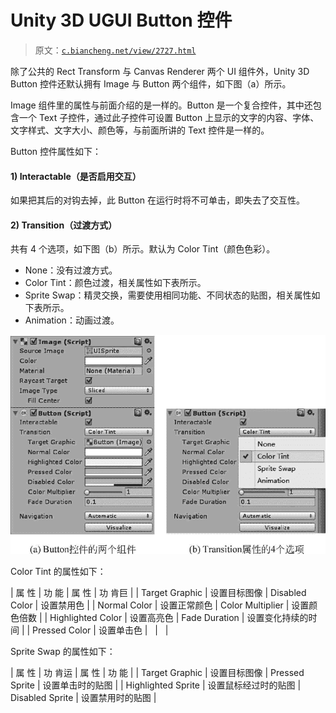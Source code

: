 # Unity 3D UGUI Button 控件

> 原文：[`c.biancheng.net/view/2727.html`](http://c.biancheng.net/view/2727.html)

除了公共的 Rect Transform 与 Canvas Renderer 两个 UI 组件外，Unity 3D Button 控件还默认拥有 Image 与 Button 两个组件，如下图（a）所示。

Image 组件里的属性与前面介绍的是一样的。Button 是一个复合控件，其中还包含一个 Text 子控件，通过此子控件可设置 Button 上显示的文字的内容、字体、文字样式、文字大小、颜色等，与前面所讲的 Text 控件是一样的。

Button 控件属性如下：

#### 1) Interactable（是否启用交互）

如果把其后的对钩去掉，此 Button 在运行时将不可单击，即失去了交互性。

#### 2) Transition（过渡方式）

共有 4 个选项，如下图（b）所示。默认为 Color Tint（颜色色彩）。

*   None：没有过渡方式。
*   Color Tint：颜色过渡，相关属性如下表所示。
*   Sprite Swap：精灵交换，需要使用相同功能、不同状态的贴图，相关属性如下表所示。
*   Animation：动画过渡。

![button 控件](img/fc3adf9bbb4eac556845c0b461f8c793.png)

Color Tint 的属性如下：

| 属 性 | 功 能 | 属 性 | 功 肯巨 |
| Target Graphic | 设置目标图像 | Disabled Color | 设置禁用色 |
| Normal Color | 设置正常颜色 | Color Multiplier | 设置颜色倍数 |
| Highlighted Color | 设置高亮色 | Fade Duration | 设置变化持续的时间 |
| Pressed Color | 设置单击色 |   |   |

Sprite Swap 的属性如下：

| 属 性 | 功 肯运 | 属 性 | 功 能 |
| Target Graphic | 设置目标图像 | Pressed Sprite | 设置单击时的贴图 |
| Highlighted Sprite | 设置鼠标经过时的贴图 | Disabled Sprite | 设置禁用时的贴图 |